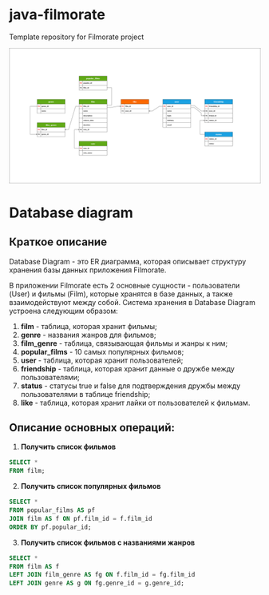 # java-filmorate
Template repository for Filmorate project  
  
  
![Image database diagram](https://github.com/SergeiBrin/java-filmorate/blob/controllers-films-users/Diagram%20Filmorate.png)

# Database diagram  
## Краткое описание
Database Diagram - это ER диаграмма, которая описывает структуру хранения базы данных приложения Filmorate. 

  В приложении Filmorate есть 2 основные сущности - пользователи (User) и фильмы (Film), которые хранятся в базе данных, а также взаимодействуют между собой. Система хранения в Database Diagram устроена следующим образом:
1. **film** - таблица, которая хранит фильмы;
2. **genre** - названия жанров для фильмов;
3. **film_genre** - таблица, связывающая фильмы и жанры к ним; 
4. **popular_films** - 10 самых популярных фильмов;
5. **user** - таблица, которая хранит пользователей;
6. **friendship** - таблица, которая хранит данные о дружбе между пользователями;
7. **status** - статусы true и false для подтверждения дружбы между пользователями в таблице friendship;
8. **like** - таблица, которая хранит лайки от пользователей к фильмам.
  
## Описание основных операций:
1. **Получить список фильмов**
```sql 
SELECT *
FROM film;
```
2. **Получить список популярных фильмов**
```sql
SELECT *
FROM popular_films AS pf
JOIN film AS f ON pf.film_id = f.film_id
ORDER BY pf.popular_id;
```
3. **Получить список фильмов с названиями жанров**
```sql
SELECT *
FROM film AS f
LEFT JOIN film_genre AS fg ON f.film_id = fg.film_id
LEFT JOIN genre AS g ON fg.genre_id = g.genre_id;
```

